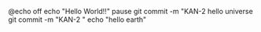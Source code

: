 @echo off
echo "Hello World!!"
pause
git commit -m "KAN-2 hello universe
git commit -m "KAN-2 <hello Galaxy>"
echo "hello earth"
